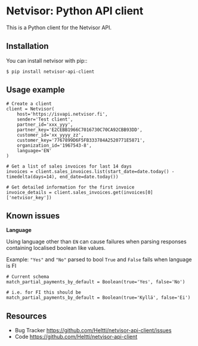 Netvisor: Python API client
============================

This is a Python client for the Netvisor API.

Installation
------------

You can install netvisor with pip::

    $ pip install netvisor-api-client

Usage example
-------------

    # Create a client
    client = Netvisor(
        host='https://isvapi.netvisor.fi',
        sender='Test client',
        partner_id='xxx_yyy',
        partner_key='E2CEBB1966C7016730C70CA92CBB93DD',
        customer_id='xx_yyyy_zz',
        customer_key='7767899D6F5FB333784A2520771E5871',
        organization_id='1967543-8',
        language='EN'
    )

    # Get a list of sales invoices for last 14 days
    invoices = client.sales_invoices.list(start_date=date.today() - timedelta(days=14), end_date=date.today())

    # Get detailed information for the first invoice
    invoice_details = client.sales_invoices.get(invoices[0]['netvisor_key'])

Known issues
------------


**Language**

Using language other than `EN` can cause failures when parsing responses containing localised boolean like values.

Example: `"Yes"` and `"No"` parsed to bool `True` and `False` fails when language is FI

    # Current schema
    match_partial_payments_by_default = Boolean(true='Yes', false='No')

    # i.e. for FI this should be 
    match_partial_payments_by_default = Boolean(true='Kyllä', false='Ei')

Resources
---------

* Bug Tracker <https://github.com/Heltti/netvisor-api-client/issues>
* Code <https://github.com/Heltti/netvisor-api-client>
